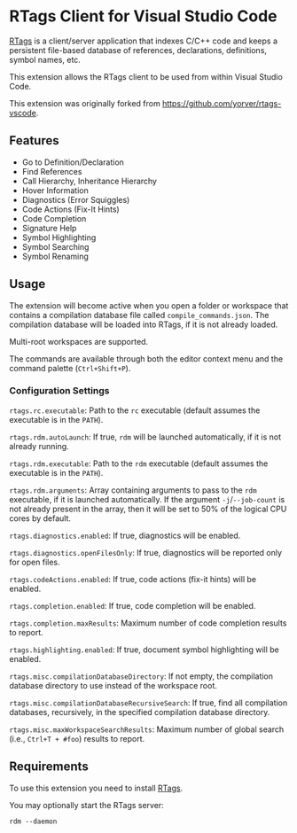 # RTags Client for Visual Studio Code

[RTags](https://github.com/Andersbakken/rtags) is a client/server application that indexes C/C++ code and keeps a persistent file-based database of references, declarations, definitions, symbol names, etc.

This extension allows the RTags client to be used from within Visual Studio Code.

This extension was originally forked from https://github.com/yorver/rtags-vscode.

## Features

* Go to Definition/Declaration
* Find References
* Call Hierarchy, Inheritance Hierarchy
* Hover Information
* Diagnostics (Error Squiggles)
* Code Actions (Fix-It Hints)
* Code Completion
* Signature Help
* Symbol Highlighting
* Symbol Searching
* Symbol Renaming

## Usage

The extension will become active when you open a folder or workspace that contains a compilation database file called `compile_commands.json`. The compilation database will be loaded into RTags, if it is not already loaded.

Multi-root workspaces are supported.

The commands are available through both the editor context menu and the command palette (`Ctrl+Shift+P`).

### Configuration Settings

`rtags.rc.executable`: Path to the `rc` executable (default assumes the executable is in the `PATH`).

`rtags.rdm.autoLaunch`: If true, `rdm` will be launched automatically, if it is not already running.

`rtags.rdm.executable`: Path to the `rdm` executable (default assumes the executable is in the `PATH`).

`rtags.rdm.arguments`: Array containing arguments to pass to the `rdm` executable, if it is launched automatically. If the argument `-j`/`--job-count` is not already present in the array, then it will be set to 50% of the logical CPU cores by default.

`rtags.diagnostics.enabled`: If true, diagnostics will be enabled.

`rtags.diagnostics.openFilesOnly`: If true, diagnostics will be reported only for open files.

`rtags.codeActions.enabled`: If true, code actions (fix-it hints) will be enabled.

`rtags.completion.enabled`: If true, code completion will be enabled.

`rtags.completion.maxResults`: Maximum number of code completion results to report.

`rtags.highlighting.enabled`: If true, document symbol highlighting will be enabled.

`rtags.misc.compilationDatabaseDirectory`: If not empty, the compilation database directory to use instead of the workspace root.

`rtags.misc.compilationDatabaseRecursiveSearch`: If true, find all compilation databases, recursively, in the specified compilation database directory.

`rtags.misc.maxWorkspaceSearchResults`: Maximum number of global search (i.e., `Ctrl+T + #foo`) results to report.

## Requirements

To use this extension you need to install [RTags](https://github.com/Andersbakken/rtags).

You may optionally start the RTags server:

    rdm --daemon
